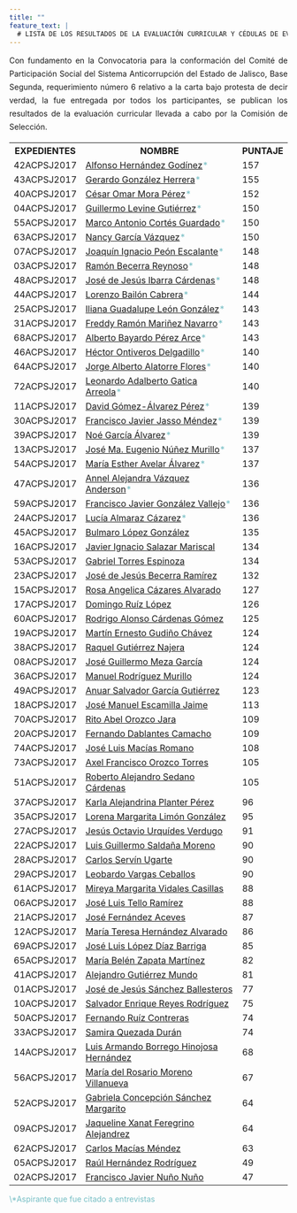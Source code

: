 ```yaml
---
title: ""
feature_text: |
  # LISTA DE LOS RESULTADOS DE LA EVALUACIÓN CURRICULAR Y CÉDULAS DE EVALUACIÓN DE TODOS LOS PARTICIPANTES
---
```

<div style="text-align:justify; line-height: 1.5rem"><span>Con fundamento en la Convocatoria para la conformación del Comité de Participación Social del Sistema Anticorrupción del Estado de Jalisco, Base Segunda, requerimiento número 6 relativo a la carta bajo protesta de decir verdad, la fue entregada por todos los participantes, se publican los resultados de la evaluación curricular llevada a cabo por la Comisión de Selección.</span></div>
<p></p>
<p></p>
<table class="table3"><tbody>

<tr><th><b>EXPEDIENTES</b></th><th><b>NOMBRE</b></th><th><b>PUNTAJE</b></th></tr>
<tr><td><div><span>42ACPSJ2017</span></div></td><td><a href="/cedulas/Alfonso_Hernandez_Godinez.pdf">Alfonso Hernández Godínez</a><span style="color:#75bec4;">*</span></td><td><div><span>157</span></div></td></tr>
<tr><td><div><span>43ACPSJ2017</span></div></td><td><a href="/cedulas/Gerardo_Gonzalez_Herrera.pdf">Gerardo González Herrera</a><span style="color:#75bec4;">*</span></td><td><div><span>155</span></div></td></tr>
<tr><td><div><span>40ACPSJ2017</span></div></td><td><a href="/cedulas/Cesar_Omar_Mora_Perez.pdf">César Omar Mora Pérez</a><span style="color:#75bec4;">*</span></td><td><div><span>152</span></div></td></tr>
<tr><td><div><span>04ACPSJ2017</span></div></td><td><a href="/cedulas/Guillermo_Levine_Gutierrez.pdf">Guillermo Levine Gutiérrez</a><span style="color:#75bec4;">*</span></td><td><div><span>150</span></div></td></tr>
<tr><td><div><span>55ACPSJ2017</span></div></td><td><a href="/cedulas/Marco_Antonio_Cortes_Guardado.pdf">Marco Antonio Cortés Guardado</a><span style="color:#75bec4;">*</span></td><td><div><span>150</span></div></td></tr>
<tr><td><div><span>63ACPSJ2017</span></div></td><td><a href="/cedulas/Nancy_Garcia_Vazquez.pdf">Nancy García Vázquez</a><span style="color:#75bec4;">*</span></td><td><div><span>150</span></div></td></tr>
<tr><td><div><span>07ACPSJ2017</span></div></td><td><a href="/cedulas/Joaquin_Ignacio_Peon_Escalante.pdf">Joaquín Ignacio Peón Escalante</a><span style="color:#75bec4;">*</span></td><td><div><span>148</span></div></td></tr>
<tr><td><div><span>03ACPSJ2017</span></div></td><td><a href="/cedulas/Ramon_Becerra_Reynoso.pdf">Ramón Becerra Reynoso</a><span style="color:#75bec4;">*</span></td><td><div><span>148</span></div></td></tr>
<tr><td><div><span>48ACPSJ2017</span></div></td><td><a href="/cedulas/Jose_de_Jesus_Ibarra_Cardenas.pdf">José de Jesús Ibarra Cárdenas</a><span style="color:#75bec4;">*</span></td><td><div><span>148</span></div></td></tr>
<tr><td><div><span>44ACPSJ2017</span></div></td><td><a href="/cedulas/Lorenzo_Bailon_Cabrera.pdf">Lorenzo Bailón Cabrera</a><span style="color:#75bec4;">*</span></td><td><div><span>144</span></div></td></tr>
<tr><td><div><span>25ACPSJ2017</span></div></td><td><a href="/cedulas/Iliana_Guadalupe_Leon_Gonzalez.pdf">Iliana Guadalupe León González</a><span style="color:#75bec4;">*</span></td><td><div><span>143</span></div></td></tr>
<tr><td><div><span>31ACPSJ2017</span></div></td><td><a href="/cedulas/Freddy_Ramon_Marinez_Navarro.pdf">Freddy Ramón Mariñez Navarro</a><span style="color:#75bec4;">*</span></td><td><div><span>143</span></div></td></tr>
<tr><td><div><span>68ACPSJ2017</span></div></td><td><a href="/cedulas/Alberto_Bayardo_Perez_Arce.pdf">Alberto Bayardo Pérez Arce</a><span style="color:#75bec4;">*</span></td><td><div><span>143</span></div></td></tr>
<tr><td><div><span>46ACPSJ2017</span></div></td><td><a href="/cedulas/Hector_Ontiveros_Delgadillo.pdf">Héctor Ontiveros Delgadillo</a><span style="color:#75bec4;">*</span></td><td><div><span>140</span></div></td></tr>
<tr><td><div><span>64ACPSJ2017</span></div></td><td><a href="/cedulas/Jorge_Alberto_Alatorre_Flores.pdf">Jorge Alberto Alatorre Flores</a><span style="color:#75bec4;">*</span></td><td><div><span>140</span></div></td></tr>
<tr><td><div><span>72ACPSJ2017</span></div></td><td><a href="/cedulas/Leonardo_Adalberto_Gatica_Arreola.pdf">Leonardo Adalberto Gatica Arreola</a><span style="color:#75bec4;">*</span></td><td><div><span>140</span></div></td></tr>
<tr><td><div><span>11ACPSJ2017</span></div></td><td><a href="/cedulas/David_Gomez-Alvarez_Perez.pdf">David Gómez-Álvarez Pérez</a><span style="color:#75bec4;">*</span></td><td><div><span>139</span></div></td></tr>
<tr><td><div><span>30ACPSJ2017</span></div></td><td><a href="/cedulas/Francisco_Javier_Jasso_Mendez.pdf">Francisco Javier Jasso Méndez</a><span style="color:#75bec4;">*</span></td><td><div><span>139</span></div></td></tr>
<tr><td><div><span>39ACPSJ2017</span></div></td><td><a href="/cedulas/Noe_Garcia_Alvarez.pdf">Noé García Álvarez</a><span style="color:#75bec4;">*</span></td><td><div><span>139</span></div></td></tr>
<tr><td><div><span>13ACPSJ2017</span></div></td><td><a href="/cedulas/Jose_Ma_Eugenio_Nunez_Murillo.pdf">José Ma. Eugenio Núñez Murillo</a><span style="color:#75bec4;">*</span></td><td><div><span>137</span></div></td></tr>
<tr><td><div><span>54ACPSJ2017</span></div></td><td><a href="/cedulas/Maria_Esther_Avelar_Alvarez.pdf">María Esther Avelar Álvarez</a><span style="color:#75bec4;">*</span></td><td><div><span>137</span></div></td></tr>
<tr><td><div><span>47ACPSJ2017</span></div></td><td><a href="/cedulas/Annel_Alejandra_Vazquez_Anderson.pdf">Annel Alejandra Vázquez Anderson</a><span style="color:#75bec4;">*</span></td><td><div><span>136</span></div></td></tr>
<tr><td><div><span>59ACPSJ2017</span></div></td><td><a href="/cedulas/Francisco_Javier_Gonzalez_Vallejo.pdf">Francisco Javier González Vallejo</a><span style="color:#75bec4;">*</span></td><td><div><span>136</span></div></td></tr>
<tr><td><div><span>24ACPSJ2017</span></div></td><td><a href="/cedulas/Lucia_Almaraz_Cazarez.pdf">Lucía Almaraz Cázarez</a><span style="color:#75bec4;">*</span></td><td><div><span>136</span></div></td></tr>
<tr><td><div><span>45ACPSJ2017</span></div></td><td><a href="/cedulas/Bulmaro_Lopez_Gonzalez.pdf">Bulmaro López González</a></td><td><div><span>135</span></div></td></tr>
<tr><td><div><span>16ACPSJ2017</span></div></td><td><a href="/cedulas/Javier_Ignacio_Salazar_Mariscal.pdf">Javier Ignacio Salazar Mariscal</a></td><td><div><span>134</span></div></td></tr>
<tr><td><div><span>53ACPSJ2017</span></div></td><td><a href="/cedulas/Gabriel_Torres_Espinoza.pdf">Gabriel Torres Espinoza</a></td><td><div><span>134</span></div></td></tr>
<tr><td><div><span>23ACPSJ2017</span></div></td><td><a href="/cedulas/Jose_de_Jesus_Becerra_Ramirez.pdf">José de Jesús Becerra Ramírez</a></td><td><div><span>132</span></div></td></tr>
<tr><td><div><span>15ACPSJ2017</span></div></td><td><a href="/cedulas/Rosa_Angelica_Cazares_Alvarado.pdf">Rosa Angelica Cázares Alvarado</a></td><td><div><span>127</span></div></td></tr>
<tr><td><div><span>17ACPSJ2017</span></div></td><td><a href="/cedulas/Domingo_Ruiz_Lopez.pdf">Domingo Ruíz López</a></td><td><div><span>126</span></div></td></tr>
<tr><td><div><span>60ACPSJ2017</span></div></td><td><a href="/cedulas/Rodrigo_Alonso_Cardenas_Gomez.pdf">Rodrigo Alonso Cárdenas Gómez</a></td><td><div><span>125</span></div></td></tr>
<tr><td><div><span>19ACPSJ2017</span></div></td><td><a href="/cedulas/Martin_Ernesto_Gudino_Chavez.pdf">Martín Ernesto Gudiño Chávez</a></td><td><div><span>124</span></div></td></tr>
<tr><td><div><span>38ACPSJ2017</span></div></td><td><a href="/cedulas/Raquel_Gutierrez_Najera.pdf">Raquel Gutiérrez Najera</a></td><td><div><span>124</span></div></td></tr>
<tr><td><div><span>08ACPSJ2017</span></div></td><td><a href="/cedulas/Jose_Guillermo_Meza_Garcia.pdf">José Guillermo Meza García</a></td><td><div><span>124</span></div></td></tr>
<tr><td><div><span>36ACPSJ2017</span></div></td><td><a href="/cedulas/Manuel_Rodriguez_Murillo.pdf">Manuel Rodríguez Murillo</a></td><td><div><span>124</span></div></td></tr>
<tr><td><div><span>49ACPSJ2017</span></div></td><td><a href="/cedulas/Anuar_Salvador_Garcia_Gutierrez.pdf">Anuar Salvador García Gutiérrez</a></td><td><div><span>123</span></div></td></tr>
<tr><td><div><span>18ACPSJ2017</span></div></td><td><a href="/cedulas/Jose_Manuel_Escamilla_Jaime.pdf">José Manuel Escamilla Jaime</a></td><td><div><span>113</span></div></td></tr>
<tr><td><div><span>70ACPSJ2017</span></div></td><td><a href="/cedulas/Rito_Abel_Orozco_Jara.pdf">Rito Abel Orozco Jara</a></td><td><div><span>109</span></div></td></tr>
<tr><td><div><span>20ACPSJ2017</span></div></td><td><a href="/cedulas/Fernando_Dablantes_Camacho.pdf">Fernando Dablantes Camacho</a></td><td><div><span>109</span></div></td></tr>
<tr><td><div><span>74ACPSJ2017</span></div></td><td><a href="/cedulas/Jose_Luis_Macias_Romano.pdf">José Luis Macías Romano</a></td><td><div><span>108</span></div></td></tr>
<tr><td><div><span>73ACPSJ2017</span></div></td><td><a href="/cedulas/Axel_Francisco_Orozco_Torres.pdf">Axel Francisco Orozco Torres</a></td><td><div><span>105</span></div></td></tr>
<tr><td><div><span>51ACPSJ2017</span></div></td><td><a href="/cedulas/Roberto_Alejandro_Sedano_Cardenas.pdf">Roberto Alejandro Sedano Cárdenas</a></td><td><div><span>105</span></div></td></tr>
<tr><td><div><span>37ACPSJ2017</span></div></td><td><a href="/cedulas/Karla_Alejandrina_Planter_Perez.pdf">Karla Alejandrina Planter Pérez</a></td><td><div><span>96</span></div></td></tr>
<tr><td><div><span>35ACPSJ2017</span></div></td><td><a href="/cedulas/Lorena_Margarita_Limon_Gonzalez.pdf">Lorena Margarita Limón González</a></td><td><div><span>95</span></div></td></tr>
<tr><td><div><span>27ACPSJ2017</span></div></td><td><a href="/cedulas/Jesus_Octavio_Urquides_Verdugo.pdf">Jesús Octavio Urquídes Verdugo</a></td><td><div><span>91</span></div></td></tr>
<tr><td><div><span>22ACPSJ2017</span></div></td><td><a href="/cedulas/Luis_Guillermo_Saldana_Moreno.pdf">Luis Guillermo Saldaña Moreno</a></td><td><div><span>90</span></div></td></tr>
<tr><td><div><span>28ACPSJ2017</span></div></td><td><a href="/cedulas/Carlos_Servin_Ugarte.pdf">Carlos Servín Ugarte</a></td><td><div><span>90</span></div></td></tr>
<tr><td><div><span>29ACPSJ2017</span></div></td><td><a href="/cedulas/Leobardo_Vargas_Ceballos.pdf">Leobardo Vargas Ceballos</a></td><td><div><span>90</span></div></td></tr>
<tr><td><div><span>61ACPSJ2017</span></div></td><td><a href="/cedulas/Maria_Belen_Zapata_Martinez.pdf">Mireya Margarita Vidales Casillas</a></td><td><div><span>88</span></div></td></tr>
<tr><td><div><span>06ACPSJ2017</span></div></td><td><a href="/cedulas/Jose_Luis_Tello_Ramirez.pdf">José Luis Tello Ramírez</a></td><td><div><span>88</span></div></td></tr>
<tr><td><div><span>21ACPSJ2017</span></div></td><td><a href="/cedulas/Jose_Fernandez_Aceves.pdf">José Fernández Aceves</a></td><td><div><span>87</span></div></td></tr>
<tr><td><div><span>12ACPSJ2017</span></div></td><td><a href="/cedulas/Maria_Teresa_Hernandez_Alvarado.pdf">María Teresa Hernández Alvarado</a></td><td><div><span>86</span></div></td></tr>
<tr><td><div><span>69ACPSJ2017</span></div></td><td><a href="/cedulas/Jose_Luis_Lopez_Diaz_Barriga.pdf">José Luis López Díaz Barriga</a></td><td><div><span>85</span></div></td></tr>
<tr><td><div><span>65ACPSJ2017</span></div></td><td><a href="/cedulas/Maria_Belen_Zapata_Martinez.pdf">María Belén Zapata Martínez</a></td><td><div><span>82</span></div></td></tr>
<tr><td><div><span>41ACPSJ2017</span></div></td><td><a href="/cedulas/Alejandro_Gutierrez_Mundo.pdf">Alejandro Gutiérrez Mundo</a></td><td><div><span>81</span></div></td></tr>
<tr><td><div><span>01ACPSJ2017</span></div></td><td><a href="/cedulas/Jose_de_Jesus_Sanchez_Ballesteros.pdf">José de Jesús Sánchez Ballesteros</a></td><td><div><span>77</span></div></td></tr>
<tr><td><div><span>10ACPSJ2017</span></div></td><td><a href="/cedulas/Salvador_Enrique_Reyes_Rodriguez.pdf">Salvador Enrique Reyes Rodríguez</a></td><td><div><span>75</span></div></td></tr>
<tr><td><div><span>50ACPSJ2017</span></div></td><td><a href="/cedulas/Fernando_Ruiz_Contreras.pdf">Fernando Ruíz Contreras</a></td><td><div><span>74</span></div></td></tr>
<tr><td><div><span>33ACPSJ2017</span></div></td><td><a href="/cedulas/Samira_Quezada_Duran.pdf">Samira Quezada Durán</a></td><td><div><span>74</span></div></td></tr>
<tr><td><div><span>14ACPSJ2017</span></div></td><td><a href="/cedulas/Luis_Armando_Borrego_Hinojosa_Hernandez.pdf">Luis Armando Borrego Hinojosa Hernández</a></td><td><div><span>68</span></div></td></tr>
<tr><td><div><span>56ACPSJ2017</span></div></td><td><a href="/cedulas/Maria_del_Rosario_Moreno_Villanueva.pdf">María del Rosario Moreno Villanueva</a></td><td><div><span>67</span></div></td></tr>
<tr><td><div><span>52ACPSJ2017</span></div></td><td><a href="/cedulas/Gabriela_Concepcion_Sanchez_Margarito.pdf">Gabriela Concepción Sánchez Margarito</a></td><td><div><span>64</span></div></td></tr>
<tr><td><div><span>09ACPSJ2017</span></div></td><td><a href="/cedulas/Jaqueline_Xanat_Feregrino_Alejandrez.pdf">Jaqueline Xanat Feregrino Alejandrez</a></td><td><div><span>64</span></div></td></tr>
<tr><td><div><span>62ACPSJ2017</span></div></td><td><a href="/cedulas/Carlos_Macias_Mendez.pdf">Carlos Macías Méndez</a></td><td><div><span>63</span></div></td></tr>
<tr><td><div><span>05ACPSJ2017</span></div></td><td><a href="/cedulas/Raul_Hernandez_Rodriguez.pdf">Raúl Hernández Rodríguez</a></td><td><div><span>49</span></div></td></tr>
<tr><td><div><span>02ACPSJ2017</span></div></td><td><a href="/cedulas/Francisco_Javier_Nuno_Nuno.pdf">Francisco Javier Nuño Nuño</a></td><td><div><span>47</span></div></td></tr>
</tbody></table>

<p></p>
<span style="color:#75bec4;" class="small">\*Aspirante que fue citado a entrevistas</span>
<p></p>
<p></p>

